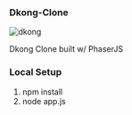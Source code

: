 ### Dkong-Clone

![dkong](http://images.pixly.io/portfolio/dkongCloneSm.png)

Dkong Clone built w/ PhaserJS

### Local Setup
1. npm install
2. node app.js
